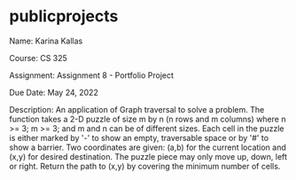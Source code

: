 # publicprojects

Name: Karina Kallas

Course: CS 325

Assignment: Assignment 8 - Portfolio Project

Due Date: May 24, 2022

Description: An application of Graph traversal to solve a problem.
The function takes a 2-D puzzle of size m by n (n rows and m columns) where  n >= 3; m >= 3; and m and n can be of different sizes. Each cell in the puzzle is either marked by '-' to show an empty, traversable space or by '#' to show a barrier. Two coordinates are given: (a,b) for the current location and (x,y) for desired destination. The puzzle piece may only move up, down, left or right. Return the path to (x,y) by covering the minimum number of cells.
